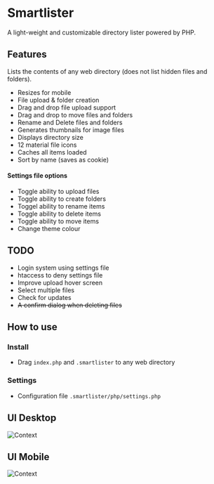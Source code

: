 # Smartlister
A light-weight and customizable directory lister powered by PHP.

## Features
Lists the contents of any web directory (does not list hidden files and folders).
 - Resizes for mobile
 - File upload & folder creation
 - Drag and drop file upload support
 - Drag and drop to move files and folders
 - Rename and Delete files and folders
 - Generates thumbnails for image files
 - Displays directory size
 - 12 material file icons
 - Caches all items loaded
 - Sort by name (saves as cookie)
 
#### Settings file options
 - Toggle ability to upload files
 - Toggle ability to create folders
 - Toggel ability to rename items
 - Toggle ability to delete items
 - Toggle ability to move items
 - Change theme colour
 
## TODO
- Login system using settings file
- htaccess to deny settings file
- Improve upload hover screen
- Select multiple files
- Check for updates
- <strike>A confirm dialog when deleting files</strike>

## How to use
### Install
 - Drag `index.php` and `.smartlister` to any web directory
 
### Settings
 - Configuration file `.smartlister/php/settings.php`

## UI Desktop
![Context](https://i.imgur.com/t6ZrPYj.png)

## UI Mobile
![Context](https://i.imgur.com/RstlDB5.png)
